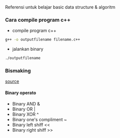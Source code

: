 Referensi untuk belajar basic data structure & algoritm

### Cara compile program c++

- compile program c++

```bash
g++ -o outputfilename filename.c++
``` 

- jalankan binary

```bash
./outputfilename
```

### Bismaking

[source](https://en.wikipedia.org/wiki/Bit_numbering#:~:text=In%20computing%2C%20the%20least%20significant,place%20of%20the%20binary%20integer.)

#### Binary operato
 - Binary AND &
 - Binary OR |
 - Binary XOR ^
 - Binary one's compliment ~ 
 - Binary left shiff <<  
 - Binary right shiff >> 

